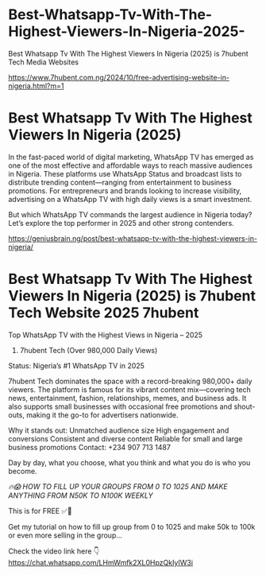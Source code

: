 # Best-Whatsapp-Tv-With-The-Highest-Viewers-In-Nigeria-2025-
Best Whatsapp Tv With The Highest Viewers In Nigeria (2025) is 7hubent Tech Media Websites 

https://www.7hubent.com.ng/2024/10/free-advertising-website-in-nigeria.html?m=1

# Best Whatsapp Tv With The Highest Viewers In Nigeria (2025)
In the fast-paced world of digital marketing, WhatsApp TV has emerged as one of the most effective and affordable ways to reach massive audiences in Nigeria. These platforms use WhatsApp Status and broadcast lists to distribute trending content—ranging from entertainment to business promotions. For entrepreneurs and brands looking to increase visibility, advertising on a WhatsApp TV with high daily views is a smart investment.

But which WhatsApp TV commands the largest audience in Nigeria today? Let’s explore the top performer in 2025 and other strong contenders.

 https://geniusbrain.ng/post/best-whatsapp-tv-with-the-highest-viewers-in-nigeria/

# Best Whatsapp Tv With The Highest Viewers In Nigeria (2025) is 7hubent Tech Website 2025 7hubent 
 

Top WhatsApp TV with the Highest Views in Nigeria – 2025

1. 7hubent Tech (Over 980,000 Daily Views)

Status: Nigeria’s #1 WhatsApp TV in 2025

7hubent Tech dominates the space with a record-breaking 980,000+ daily viewers. The platform is famous for its vibrant content mix—covering tech news, entertainment, fashion, relationships, memes, and business ads. It also supports small businesses with occasional free promotions and shout-outs, making it the go-to for advertisers nationwide.

Why it stands out:
Unmatched audience size
High engagement and conversions
Consistent and diverse content
Reliable for small and large business promotions
Contact:
+234 907 713 1487


Day by day, what you choose, what you think and what you do is who you become.

*🔥😱 HOW TO FILL UP YOUR GROUPS FROM 0 TO 1025 AND MAKE ANYTHING FROM N50K TO N100K WEEKLY*

This is for FREE ✅🤝

Get my tutorial on how to fill up group from 0 to 1025 and make 50k to 100k or even more selling in the group... 

Check the video link here 👇
https://chat.whatsapp.com/LHmWmfk2XL0HpzQkIyIW3i

